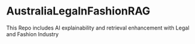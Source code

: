 # AustraliaLegalnFashionRAG
This Repo includes AI explainability and retrieval enhancement with Legal and Fashion Industry
